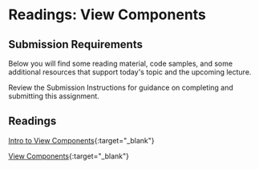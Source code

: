 # Readings: View Components

## Submission Requirements

Below you will find some reading material, code samples, and some additional resources that support today's topic and the upcoming lecture.

Review the Submission Instructions for guidance on completing and submitting this assignment.

## Readings

[Intro to View Components](https://docs.microsoft.com/en-us/aspnet/core/mvc/views/view-components?view=aspnetcore-2.1){:target="_blank"}

<!-- Mix it up! Create the questions with pointed answers, fill in the blank, or opinion/open ended -->

[View Components](https://blog.mariusschulz.com/2015/11/26/view-components-in-asp-net-mvc-6){:target="_blank"}

<!-- Mix it up! Create the questions with pointed answers, fill in the blank, or opinion/open ended -->
